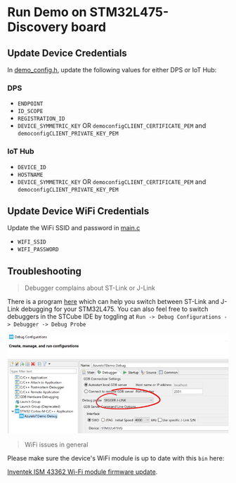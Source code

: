 # Run Demo on STM32L475-Discovery board

## Update Device Credentials

In [demo_config.h](../common/demo_config.h), update the following values for either DPS or IoT Hub:

### DPS

- `ENDPOINT`
- `ID_SCOPE`
- `REGISTRATION_ID`
- `DEVICE_SYMMETRIC_KEY` OR `democonfigCLIENT_CERTIFICATE_PEM` and `democonfigCLIENT_PRIVATE_KEY_PEM`

### IoT Hub

- `DEVICE_ID`
- `HOSTNAME`
- `DEVICE_SYMMETRIC_KEY` OR `democonfigCLIENT_CERTIFICATE_PEM` and `democonfigCLIENT_PRIVATE_KEY_PEM`

## Update Device WiFi Credentials

Update the WiFi SSID and password in [main.c](../../Common/stm32l475/main.c)

- `WIFI_SSID`
- `WIFI_PASSWORD`

## Troubleshooting

> Debugger complains about ST-Link or J-Link

There is a program [here](https://www.segger.com/downloads/jlink#STLink_Reflash) which can help you switch between ST-Link and J-Link debugging for your STM32L475. You can also feel free to switch debuggers in the STCube IDE by toggling at `Run -> Debug Configurations -> Debugger -> Debug Probe`

![img](../../../doc/img/cube-debug.png)

> WiFi issues in general

Please make sure the device's WiFi module is up to date with this `bin` here:

[Inventek ISM 43362 Wi-Fi module firmware update](https://www.st.com/resource/en/utilities/inventek_fw_updater.zip).
